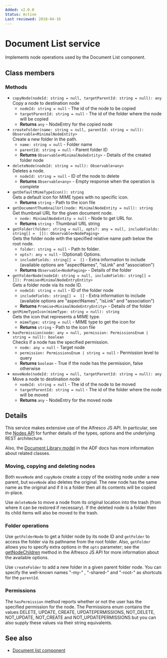 ```yaml
---
Added: v2.0.0
Status: Active
Last reviewed: 2018-04-16
---
```


# Document List service

Implements node operations used by the Document List component.

## Class members

### Methods

-   `copyNode(nodeId: string = null, targetParentId: string = null): any`<br/>
    Copy a node to destination node
    -   `nodeId: string = null` -  The id of the node to be copied
    -   `targetParentId: string = null` -  The id of the folder where the node will be copied
    -   **Returns** `any` - NodeEntry for the copied node
-   `createFolder(name: string = null, parentId: string = null): Observable<MinimalNodeEntity>`<br/>
    Create a new folder in the path.
    -   `name: string = null` -  Folder name
    -   `parentId: string = null` -  Parent folder ID
    -   **Returns** `Observable<MinimalNodeEntity>` - Details of the created folder node
-   `deleteNode(nodeId: string = null): Observable<any>`<br/>
    Deletes a node.
    -   `nodeId: string = null` -  ID of the node to delete
    -   **Returns** `Observable<any>` - Empty response when the operation is complete
-   `getDefaultMimeTypeIcon(): string`<br/>
    Gets a default icon for MIME types with no specific icon.
    -   **Returns** `string` - Path to the icon file
-   `getDocumentThumbnailUrl(node: MinimalNodeEntity = null): string`<br/>
    Get thumbnail URL for the given document node.
    -   `node: MinimalNodeEntity = null` -  Node to get URL for.
    -   **Returns** `string` - Thumbnail URL string
-   `getFolder(folder: string = null, opts?: any = null, includeFields: string[] =  []): Observable<NodePaging>`<br/>
    Gets the folder node with the specified relative name path below the root node.
    -   `folder: string = null` -  Path to folder.
    -   `opts?: any = null` - (Optional) Options.
    -   `includeFields: string[] =  []` -  Extra information to include (available options are "aspectNames", "isLink" and "association")
    -   **Returns** `Observable<NodePaging>` - Details of the folder
-   `getFolderNode(nodeId: string = null, includeFields: string[] =  []): Promise<MinimalNodeEntryEntity>`<br/>
    Gets a folder node via its node ID.
    -   `nodeId: string = null` -  ID of the folder node
    -   `includeFields: string[] =  []` -  Extra information to include (available options are "aspectNames", "isLink" and "association")
    -   **Returns** `Promise<MinimalNodeEntryEntity>` - Details of the folder
-   `getMimeTypeIcon(mimeType: string = null): string`<br/>
    Gets the icon that represents a MIME type.
    -   `mimeType: string = null` -  MIME type to get the icon for
    -   **Returns** `string` - Path to the icon file
-   `hasPermission(node: any = null, permission: PermissionsEnum | string = null): boolean`<br/>
    Checks if a node has the specified permission.
    -   `node: any = null` -  Target node
    -   `permission: PermissionsEnum | string = null` -  Permission level to query
    -   **Returns** `boolean` - True if the node has the permission, false otherwise
-   `moveNode(nodeId: string = null, targetParentId: string = null): any`<br/>
    Move a node to destination node
    -   `nodeId: string = null` -  The id of the node to be moved
    -   `targetParentId: string = null` -  The id of the folder where the node will be moved
    -   **Returns** `any` - NodeEntry for the moved node

## Details

This service makes extensive use of the Alfresco JS API. In particular,
see the
[Nodes API](https://github.com/Alfresco/alfresco-js-api/blob/master/src/alfresco-core-rest-api/docs/NodesApi.md#getNodeChildren)
for further details of the types, options and the underlying REST architecture.

Also, the [Document Library model](document-library.model.md) in the ADF docs has
more information about related classes.

### Moving, copying and deleting nodes

Both `moveNode` and `copyNode` create a copy of the existing node under a new
parent, but `moveNode` also deletes the original. The new node has the same
name as the original and if it is a folder then all its contents will be copied
in-place.

Use `deleteNode` to move a node from its original location into the trash (from
where it can be restored if necessary). If the deleted node is a folder then its
child items will also be moved to the trash.

### Folder operations

Use `getFolderNode` to get a folder node by its node ID and `getFolder` to access
the folder via its pathname from the root folder. Also, `getFolder` allows you to
specify extra options in the `opts` parameter; see the
[getNodeChildren](https://github.com/Alfresco/alfresco-js-api/blob/master/src/alfresco-core-rest-api/docs/NodesApi.md#getNodeChildren)
method in the Alfresco JS API for more information about the available options.

Use `createFolder` to add a new folder in a given parent folder node. You can
specify the well-known names "-my-" , "-shared-" and "-root-" as shortcuts for
the `parentId`.

### Permissions

The `hasPermission` method reports whether or not the user has the specified permission for the
node. The Permissions enum contains the values DELETE, UPDATE, CREATE, UPDATEPERMISSIONS, NOT_DELETE, NOT_UPDATE, NOT_CREATE and NOT_UPDATEPERMISSIONS but you can also supply these
values via their string equivalents.

## See also

-   [Document list component](document-list.component.md)
